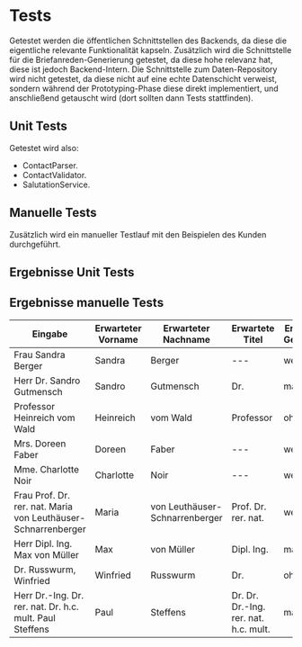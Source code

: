 # Tests

Getestet werden die öffentlichen Schnittstellen des Backends, da diese die eigentliche relevante Funktionalität kapseln. Zusätzlich wird die Schnittstelle für die Briefanreden-Generierung getestet, da diese hohe relevanz hat, diese ist jedoch Backend-Intern. Die Schnittstelle zum Daten-Repository wird nicht getestet, da diese nicht auf eine echte Datenschicht verweist, sondern während der Prototyping-Phase diese direkt implementiert, und anschließend getauscht wird (dort sollten dann Tests stattfinden).

## Unit Tests
Getestet wird also:

* ContactParser.
* ContactValidator.
* SalutationService.

## Manuelle Tests
Zusätzlich wird ein manueller Testlauf mit den Beispielen des Kunden durchgeführt.

## Ergebnisse Unit Tests

## Ergebnisse manuelle Tests

| Eingabe | Erwarteter Vorname | Erwarteter Nachname | Erwartete Titel | Erwartetes Geschlecht | Erwartete Anrede | Testergebnis |
| - | - | - | - | - | - | - |
Frau Sandra Berger | Sandra | Berger | --- | weiblich | Frau | ✅ |
Herr Dr. Sandro Gutmensch | Sandro | Gutmensch | Dr. | männlich | Herr | ✅ |
Professor Heinreich vom Wald | Heinreich | vom Wald | Professor | ohne | --- | ✅ |
Mrs. Doreen Faber | Doreen | Faber | --- | weiblich | Ms | ✅ |
Mme. Charlotte Noir | Charlotte | Noir | --- | weiblich | Mme | ✅ |
Frau Prof. Dr. rer. nat. Maria von Leuthäuser-Schnarrenberger | Maria | von Leuthäuser-Schnarrenberger | Prof. Dr. rer. nat. | weiblich | Frau | ✅ |
Herr Dipl. Ing. Max von Müller | Max | von Müller | Dipl. Ing. | männlich | Herr | ✅ |
Dr. Russwurm, Winfried | Winfried | Russwurm | Dr. | ohne | --- | ✅ |
Herr Dr.-Ing. Dr. rer. nat. Dr. h.c. mult. Paul Steffens | Paul | Steffens | Dr. Dr. Dr.-Ing. rer. nat. h.c. mult. | männlich | Herr | ✅ |

<!-- ❌  oder ✅ -->

